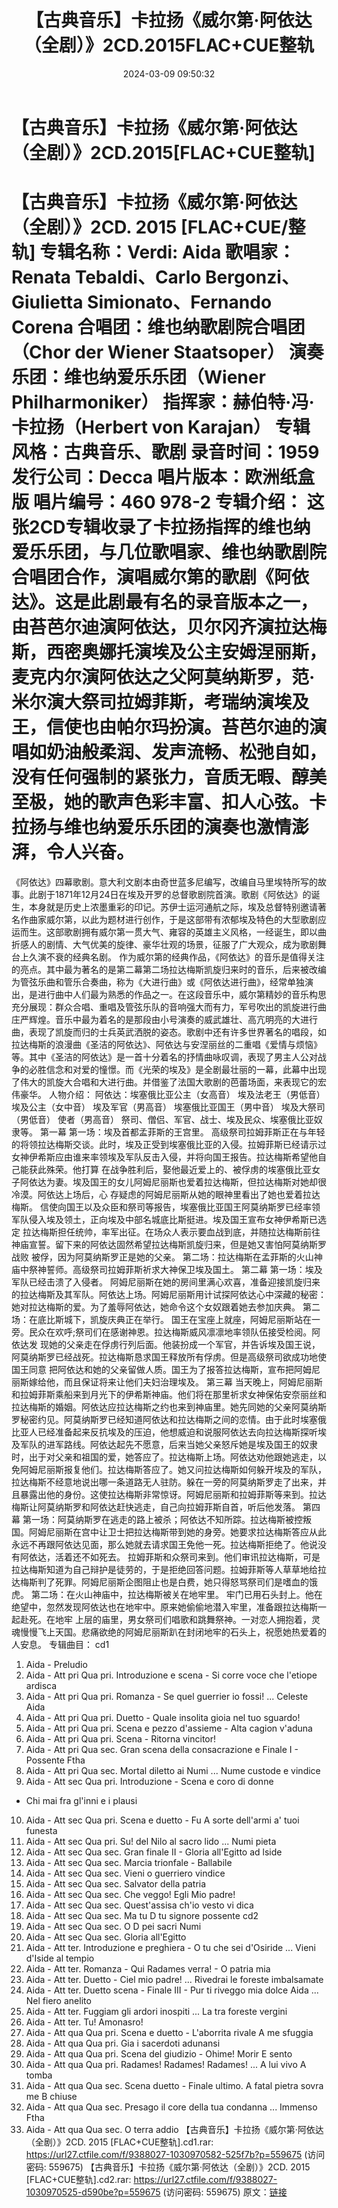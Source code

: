 ﻿---
title: 【古典音乐】卡拉扬《威尔第·阿依达（全剧）》2CD.2015FLAC+CUE整轨
date: 2024-03-09 09:50:32
categories: 外语音乐
tags: 外语音乐
---
# 【古典音乐】卡拉扬《威尔第·阿依达（全剧）》2CD.2015[FLAC+CUE整轨]

【古典音乐】卡拉扬《威尔第·阿依达（全剧）》2CD. 2015
[FLAC+CUE/整轨]
专辑名称：Verdi: Aida
歌唱家：Renata Tebaldi、Carlo Bergonzi、Giulietta Simionato、Fernando
Corena
合唱团：维也纳歌剧院合唱团（Chor der Wiener Staatsoper）
演奏乐团：维也纳爱乐乐团（Wiener Philharmoniker）
指挥家：赫伯特·冯·卡拉扬（Herbert von Karajan）
专辑风格：古典音乐、歌剧
录音时间：1959
发行公司：Decca
唱片版本：欧洲纸盒版
唱片编号：460 978-2
专辑介绍：
这张2CD专辑收录了卡拉扬指挥的维也纳爱乐乐团，与几位歌唱家、维也纳歌剧院合唱团合作，演唱威尔第的歌剧《阿依达》。这是此剧最有名的录音版本之一，由苔芭尔迪演阿依达，贝尔冈齐演拉达梅斯，西密奥娜托演埃及公主安姆涅丽斯，麦克内尔演阿依达之父阿莫纳斯罗，范·米尔演大祭司拉姆菲斯，考瑞纳演埃及王，信使也由帕尔玛扮演。苔芭尔迪的演唱如奶油般柔润、发声流畅、松弛自如，没有任何强制的紧张力，音质无暇、醇美至极，她的歌声色彩丰富、扣人心弦。卡拉扬与维也纳爱乐乐团的演奏也激情澎湃，令人兴奋。
==========
《阿依达》四幕歌剧。意大利文剧本由奇世蓝多尼编写，改编自马里埃特所写的故事。此剧于1871年12月24日在埃及开罗的总督歌剧院首演。歌剧《阿依达》的诞生，本身就是历史上浓墨重彩的印记。苏伊士运河通航之际，埃及总督特别邀请著名作曲家威尔第，以此为题材进行创作，于是这部带有浓郁埃及特色的大型歌剧应运而生。这部歌剧拥有威尔第一贯大气、雍容的英雄主义风格，一经诞生，即以曲折感人的剧情、大气优美的旋律、豪华壮观的场景，征服了广大观众，成为歌剧舞台上久演不衰的经典名剧。
作为威尔第的经典作品，《阿依达》的音乐是值得关注的亮点。其中最为著名的是第二幕第二场拉达梅斯凯旋归来时的音乐，后来被改编为管弦乐曲和管乐合奏曲，称为《大进行曲》或《阿依达进行曲》，经常单独演出，是进行曲中人们最为熟悉的作品之一。在这段音乐中，威尔第精妙的音乐构思充分展现：群众合唱、重唱及管弦乐队的音响强大而有力，军号吹出的凯旋进行曲庄严辉煌。音乐中最为着名的是那段由小号演奏的威武雄壮、高亢明亮的大进行曲，表现了凯旋而归的士兵英武洒脱的姿态。歌剧中还有许多世界著名的唱段，如拉达梅斯的浪漫曲《圣洁的阿依达》、阿依达与安涅丽丝的二重唱《爱情与烦恼》等。其中《圣洁的阿依达》是一首十分着名的抒情曲咏叹调，表现了男主人公对战争的必胜信念和对爱的憧憬。而《光荣的埃及》是全剧最壮丽的一幕，此幕中出现了伟大的凯旋大合唱和大进行曲。并借鉴了法国大歌剧的芭蕾场面，来表现它的宏伟豪华。
人物介绍：
阿依达：埃塞俄比亚公主（女高音）
埃及法老王（男低音）
埃及公主（女中音）
埃及军官（男高音）
埃塞俄比亚国王（男中音）
埃及大祭司（男低音）
使者（男高音）
祭司、僧侣、军官、战士、埃及民众、埃塞俄比亚奴隶等。
第一幕
第一场：埃及首都孟菲斯的王宫里。
高级祭司拉姆菲斯正在与年轻的将领拉达梅斯交谈。此时，埃及正受到埃塞俄比亚的入侵。拉姆菲斯已经请示过女神伊希斯应由谁来率领埃及军队反击入侵，并将向国王报告。拉达梅斯希望他自己能获此殊荣。他打算
在战争胜利后，娶他最近爱上的、被俘虏的埃塞俄比亚女子阿依达为妻。埃及国王的女儿阿姆尼丽斯也爱着拉达梅斯，但拉达梅斯对她却很冷漠。阿依达上场后，心
存疑虑的阿姆尼丽斯从她的眼神里看出了她也爱着拉达梅斯。
信使向国王以及众臣和祭司等报告，埃塞俄比亚国王阿莫纳斯罗已经率领军队侵入埃及领土，正向埃及中部名城底比斯挺进。埃及国王宣布女神伊希斯已选定
拉达梅斯担任统帅，率军出征。在场众人表示要血战到底，并随拉达梅斯前往神庙宣誓。留下来的阿依达固然希望拉达梅斯凯旋归来，但是她又害怕阿莫纳斯罗战败
被俘，因为阿莫纳斯罗正是她的父亲。
第二场：拉达梅斯在孟菲斯的火山神庙中祭神誓师。高级祭司拉姆菲斯祈求大神保卫埃及国土。
第二幕
第一场：埃及军队已经击溃了入侵者。
阿姆尼丽斯在她的房间里满心欢喜，准备迎接凯旋归来的拉达梅斯及其军队。阿依达上场。阿姆尼丽斯用计试探阿依达心中深藏的秘密：她对拉达梅斯的爱。为了羞辱阿依达，她命令这个女奴跟着她去参加庆典。
第二场：在底比斯城下，凯旋庆典正在举行。
国王在宝座上就座，阿姆尼丽斯站在一旁。民众在欢呼;祭司们在感谢神恩。拉达梅斯威风凛凛地率领队伍接受检阅。阿依达发
现她的父亲走在俘虏行列后面。他装扮成一个军官，并告诉埃及国王说，阿莫纳斯罗已经战死。拉达梅斯恳求国王释放所有俘虏。但是高级祭司欲成功地使国王同意
把阿依达和她的父亲留做人质。国王为了报答拉达梅斯，宣布把阿姆尼丽斯嫁给他，而且保证将来让他们夫妇治理埃及。
第三幕
当天晚上，阿姆尼丽斯和拉姆菲斯乘船来到月光下的伊希斯神庙。他们将在那里祈求女神保佑安奈丽丝和拉达梅斯的婚姻。阿依达应拉达梅斯之约也来到神庙里。她先同她的父亲阿莫纳斯罗秘密约见。阿莫纳斯罗已经知道阿依达和拉达梅斯之间的恋情。由于此时埃塞俄比亚人已经准备起来反抗埃及的压迫，他想威迫和说服阿依达去向拉达梅斯探听埃及军队的进军路线。阿依达起先不愿意，后来当她父亲怒斥她是埃及国王的奴隶时，出于对父亲和祖国的爱，她答应了。拉达梅斯上场。阿依达劝他跟她逃走，以免阿姆尼丽斯报复他们。拉达梅斯答应了。她又问拉达梅斯如何躲开埃及的军队，拉达梅斯不经意地说出哪一条道路无人驻防。躲在一旁的阿莫纳斯罗走了出来，并且暴露出他的身份。这使拉达梅斯非常惊讶。阿姆尼丽斯和拉姆菲斯等来到。拉达梅斯让阿莫纳斯罗和阿依达赶快逃走，自己向拉姆菲斯自首，听后他发落。
第四幕
第一场：阿莫纳斯罗在逃走的路上被杀；阿依达不知所踪。拉达梅斯被控叛国。阿姆尼丽斯在宫中让卫士把拉达梅斯带到她的身旁。她要求拉达梅斯答应从此永远不再跟阿依达见面，那么她就去请求国王免他一死。拉达梅斯拒绝了。他说没有阿依达，活着还不如死去。
拉姆菲斯和众祭司来到。他们审讯拉达梅斯，可是拉达梅斯知道为自己辩护是徒劳的，于是拒绝回答问题。拉姆菲斯等人草草地给拉达梅斯判了死罪。阿姆尼丽斯企图阻止也是白费，她只得怒骂祭司们是嗜血的饿虎。
第二场：在火山神庙中，拉达梅斯被关在地牢里。
牢门已用石头封上。他在绝望中，忽然发现阿依达也在地牢中。原来她偷偷地潜入牢里，准备跟拉达梅斯一起赴死。在地牢
上层的庙里，男女祭司们唱歌和跳舞祭神。一对恋人拥抱着，灵魂慢慢飞上天国。悲痛欲绝的阿姆尼丽斯趴在封闭地牢的石头上，祝愿她热爱着的人安息。
专辑曲目：
cd1
01. Aida - Preludio
02. Aida - Att pri Qua pri. Introduzione e scena - Si corre voce
che l'etiope ardisca
03. Aida - Att pri Qua pri. Romanza - Se quel guerrier io fossi!
... Celeste Aida
04. Aida - Att pri Qua pri. Duetto - Quale insolita gioia nel
tuo sguardo!
05. Aida - Att pri Qua pri. Scena e pezzo d'assieme - Alta
cagion v'aduna
06. Aida - Att pri Qua pri. Scena - Ritorna vincitor!
07. Aida - Att pri Qua sec. Gran scena della consacrazione e
Finale I - Possente Ftha
08. Aida - Att pri Qua sec. Mortal diletto ai Numi ... Nume
custode e vindice
09. Aida - Att sec Qua pri. Introduzione - Scena e coro di donne
- Chi mai fra gl'inni e i plausi
10. Aida - Att sec Qua pri. Scena e duetto - Fu A sorte
dell'armi a' tuoi funesta
11. Aida - Att sec Qua pri. Su! del Nilo al sacro lido ... Numi
pieta
12. Aida - Att sec Qua sec. Gran finale II - Gloria all'Egitto
ad lside
13. Aida - Att sec Qua sec. Marcia trionfale - Ballabile
14. Aida - Att sec Qua sec. Vieni o guerriero vindice
15. Aida - Att sec Qua sec. Salvator della patria
16. Aida - Att sec Qua sec. Che veggo! Egli Mio padre!
17. Aida - Att sec Qua sec. Quest'assisa ch'io vesto vi dica
18. Aida - Att sec Qua sec. Ma tu D tu signore possente
cd2
01. Aida - Att sec Qua sec. O D pei sacri Numi
02. Aida - Att sec Qua sec. Gloria all'Egitto
03. Aida - Att ter. Introduzione e preghiera - O tu che sei
d'Osiride ... Vieni d'Iside al tempio
04. Aida - Att ter. Romanza - Qui Radames verra! - O patria
mia
05. Aida - Att ter. Duetto - Ciel mio padre! ... Rivedrai le
foreste imbalsamate
06. Aida - Att ter. Duetto scena - Finale III - Pur ti riveggo
mia dolce Aida ... Nel fiero anelito
07. Aida - Att ter. Fuggiam gli ardori inospiti ... La tra
foreste vergini
08. Aida - Att ter. Tu! Amonasro!
09. Aida - Att qua Qua pri. Scena e duetto - L'aborrita rivale A
me sfuggia
10. Aida - Att qua Qua pri. Gia i sacerdoti adunansi
11. Aida - Att qua Qua pri. Scena del giudizio - Ohime! Morir E
sento
12. Aida - Att qua Qua pri. Radames! Radames! Radames! ... A lui
vivo A tomba
13. Aida - Att qua Qua sec. Scena duetto - Finale ultimo. A
fatal pietra sovra me B chiuse
14. Aida - Att qua Qua sec. Presago il core della tua condanna
... Immenso Ftha
15. Aida - Att qua Qua sec. O terra addio
【古典音乐】卡拉扬《威尔第·阿依达（全剧）》2CD. 2015 [FLAC+CUE整轨].cd1.rar: https://url27.ctfile.com/f/9388027-1030970582-525f7b?p=559675
(访问密码: 559675)
【古典音乐】卡拉扬《威尔第·阿依达（全剧）》2CD. 2015 [FLAC+CUE整轨].cd2.rar: https://url27.ctfile.com/f/9388027-1030970525-d590be?p=559675
(访问密码: 559675)
原文：[链接](https://blog.sina.com.cn/s/blog_1647c7e76010314mt.html)